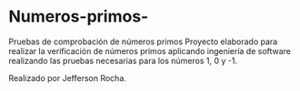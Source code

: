 # Numeros-primos-
Pruebas de comprobación de números primos
Proyecto elaborado para realizar la verificación de números primos aplicando ingeniería de software realizando las pruebas necesarias para los números 1, 0 y -1.

Realizado por Jefferson Rocha.

